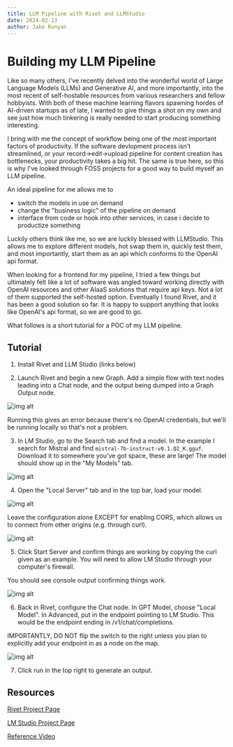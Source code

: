 ```yaml
---
title: LLM Pipeline with Rivet and LLMStudio
date: 2024-02-13
author: Jake Runyan
---
```



# Building my LLM Pipeline

Like so many others, I've recently delved into the wonderful world of Large Language Models (LLMs) and Generative AI, and more importantly, into the most recent of self-hostable resources from various researchers and fellow hobbyists.
With both of these machine learning flavors spawning hordes of AI-driven startups as of late, I wanted to give things a shot on my own and see just how much tinkering is really needed to start producing something interesting.

I bring with me the concept of workflow being one of the most important factors of productivity. If the software devlopment process isn't streamlined, or your record->edit->upload pipeline for content creation has bottlenecks, your productivity takes a big hit.
The same is true here, so this is why I've looked through FOSS projects for a good way to build myself an LLM pipeline.


An ideal pipeline for me allows me to
- switch the models in use on demand
- change the "business logic" of the pipeline on demand
- interface from code or hook into other services, in case i decide to productize something

Luckily others think like me, so we are luckily blessed with LLMStudio. This allows me to explore different models, hot swap them in, quickly test them, and most importantly, start them as an api which conforms to the OpenAI api format.

When looking for a frontend for my pipeline, I tried a few things but ultimately felt like a lot of software was angled toward working directly with OpenAI resources and other AIaaS solutions that require api keys. Not a lot of them supported the self-hosted option.
Eventually I found Rivet, and it has been a good solution so far. It is happy to support anything that looks like OpenAI's api format, so we are good to go.

What follows is a short tutorial for a POC of my LLM pipeline.


## Tutorial

1. Install Rivet and LLM Studio (links below)

2. Launch Rivet and begin a new Graph.
Add a simple flow with text nodes leading into a Chat node, and the output being dumped into a Graph Output node.

![img alt](./simple_flow.png)

Running this gives an error because there's no OpenAI credentials, but we'll be running locally so that's not a problem.

3. In LM Studio, go to the Search tab and find a model. In the example I search for Mistral and find `mistral-7b-instruct-v0.1.Q2_K.gguf`. Download it to somewhere you've got space, these are large!
The model should show up in the "My Models" tab.

![img alt](./download_model.png)

4. Open the "Local Server" tab and in the top bar, load your model.

![img alt](./load_model.png)

Leave the configuration alone EXCEPT for enabling CORS, which allows us to connect from other origins (e.g. through curl).

![img alt](./model_configuration.png)

5. Click Start Server and confirm things are working by copying the curl given as an example. You will need to allow LM Studio through your computer's firewall.

You should see console output confirming things work.

![img alt](./console_confirmation.png)

6. Back in Rivet, configure the Chat node.
In GPT Model, choose "Local Model".
In Advanced, put in the endpoint pointing to LM Studio. This would be the endpoint ending in /v1/chat/completions.

IMPORTANTLY, DO NOT flip the switch to the right unless you plan to explicitly add your endpoint in as a node on the map.

![img alt](./advanced_settings.png)

7. Click run in the top right to generate an output.

## Resources

[Rivet Project Page](https://rivet.ironcladapp.com/)

[LM Studio Project Page](https://lmstudio.ai/)

[Reference Video](https://www.youtube.com/watch?v=vyzNkWYIcac)

